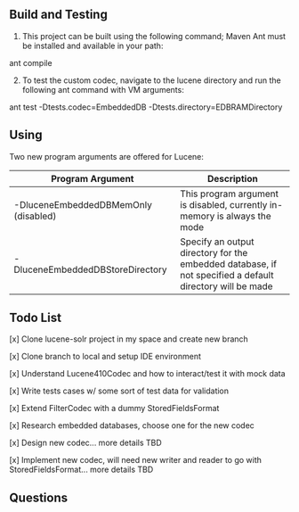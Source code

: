 ## Build and Testing

1. This project can be built using the following command; Maven
Ant must be installed and available in your path:

ant compile

2. To test the custom codec, navigate to the lucene directory and run the following ant command with VM arguments:

ant test -Dtests.codec=EmbeddedDB -Dtests.directory=EDBRAMDirectory

## Using

Two new program arguments are offered for Lucene:

| Program Argument                     | Description |
| ------------------------------------ | ----------- |
| -DluceneEmbeddedDBMemOnly (disabled) | This program argument is disabled, currently in-memory is always the mode|
| -DluceneEmbeddedDBStoreDirectory     | Specify an output directory for the embedded database, if not specified a default directory will be made |

## Todo List
[x] Clone lucene-solr project in my space and create new branch

[x] Clone branch to local and setup IDE environment

[x] Understand Lucene410Codec and how to interact/test it with mock data

[x] Write tests cases w/ some sort of test data for validation

[x] Extend FilterCodec with a dummy StoredFieldsFormat

[x] Research embedded databases, choose one for the new codec

[x] Design new codec... more details TBD

[x] Implement new codec, will need new writer and reader to go with StoredFieldsFormat... more details TBD

## Questions
